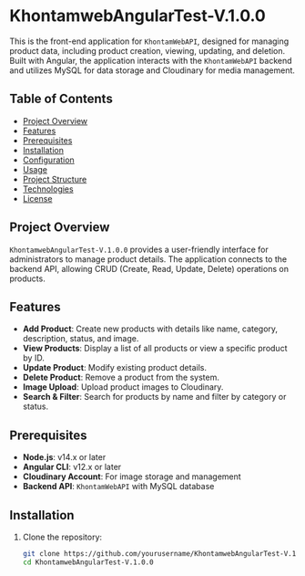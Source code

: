 # KhontamwebAngularTest-V.1.0.0

This is the front-end application for `KhontamWebAPI`, designed for managing product data, including product creation, viewing, updating, and deletion. Built with Angular, the application interacts with the `KhontamWebAPI` backend and utilizes MySQL for data storage and Cloudinary for media management.

## Table of Contents

- [Project Overview](#project-overview)
- [Features](#features)
- [Prerequisites](#prerequisites)
- [Installation](#installation)
- [Configuration](#configuration)
- [Usage](#usage)
- [Project Structure](#project-structure)
- [Technologies](#technologies)
- [License](#license)

## Project Overview

`KhontamwebAngularTest-V.1.0.0` provides a user-friendly interface for administrators to manage product details. The application connects to the backend API, allowing CRUD (Create, Read, Update, Delete) operations on products.

## Features

- **Add Product**: Create new products with details like name, category, description, status, and image.
- **View Products**: Display a list of all products or view a specific product by ID.
- **Update Product**: Modify existing product details.
- **Delete Product**: Remove a product from the system.
- **Image Upload**: Upload product images to Cloudinary.
- **Search & Filter**: Search for products by name and filter by category or status.

## Prerequisites

- **Node.js**: v14.x or later
- **Angular CLI**: v12.x or later
- **Cloudinary Account**: For image storage and management
- **Backend API**: `KhontamWebAPI` with MySQL database

## Installation

1. Clone the repository:
   ```bash
   git clone https://github.com/yourusername/KhontamwebAngularTest-V.1.0.0.git
   cd KhontamwebAngularTest-V.1.0.0
